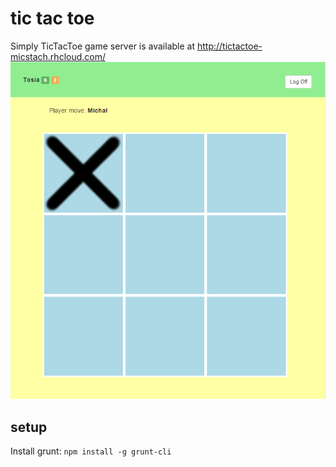 # tic tac toe

Simply TicTacToe game server is available at http://tictactoe-micstach.rhcloud.com/
![alt tag](https://github.com/micstach/tictactoe/blob/master/hero-img.png)

## setup
Install grunt: `npm install -g grunt-cli`

